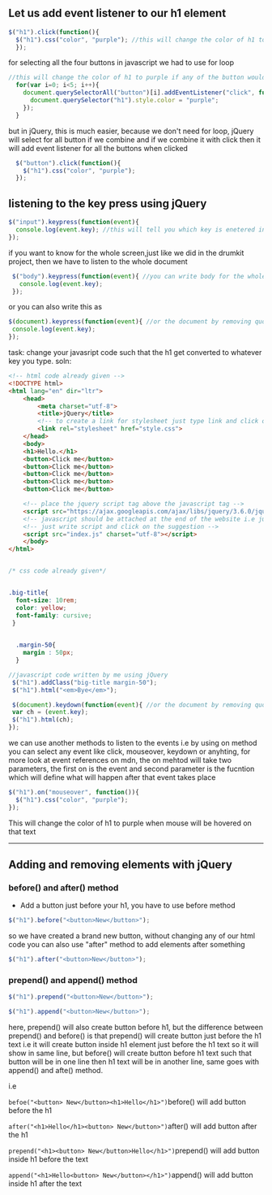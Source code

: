 ## Let us add event listener to our h1 element

```javascript
$("h1").click(function(){
  $("h1").css("color", "purple"); //this will change the color of h1 to purple when clicked
  });
```
for selecting all the four buttons in javascript we had to use for loop

```javascript
//this will change the color of h1 to purple if any of the button would be clicked
  for(var i=0; i<5; i++){
    document.querySelectorAll("button")[i].addEventListener("click", function(){
      document.querySelector("h1").style.color = "purple";
    });
  }
```
but  in jQuery, this is much easier, because we don't need for loop, jQuery will select for all button if we combine and if we combine it with click then it will add event listener for all the buttons when clicked
```javascript
  $("button").click(function(){
    $("h1").css("color", "purple");
  });
 ```
  ## listening to the key press using jQuery
  ```javascript
  $("input").keypress(function(event){
    console.log(event.key); //this will tell you which key is enetered in the input space of website and will print that key in console
  });
  ```
 if you want to know for the whole screen,just like we did in the drumkit project, then we have to listen to the whole document
 
 ```javascript
  $("body").keypress(function(event){ //you can write body for the whole body
    console.log(event.key);
  });
  ```
   or you can also write this as 
   
   ```javascript
  $(document).keypress(function(event){ //or the document by removing quotation marks
    console.log(event.key);
  });
  ```
task: change your javasript code such that the h1 get converted to whatever key you type.
soln:

```html
<!-- html code already given -->
<!DOCTYPE html>
<html lang="en" dir="ltr">
    <head>
        <meta charset="utf-8">
        <title>jQuery</title>
        <!-- to create a link for stylesheet just type link and click on the atom suggestion -->
        <link rel="stylesheet" href="style.css">
    </head>
    <body>
    <h1>Hello.</h1>
    <button>Click me</button>
    <button>Click me</button>
    <button>Click me</button>
    <button>Click me</button>
    <button>Click me</button>

    <!-- place the jquery script tag above the javascript tag -->
    <script src="https://ajax.googleapis.com/ajax/libs/jquery/3.6.0/jquery.min.js"></script>
    <!-- javascript should be attached at the end of the website i.e just before the end of the body -->
    <!-- just write script and click on the suggestion -->
    <script src="index.js" charset="utf-8"></script>
    </body>
</html>
```

```css

/* css code already given*/


.big-title{
  font-size: 10rem;
  color: yellow;
  font-family: cursive;
 }

 
  .margin-50{
    margin : 50px;
  }
```

```javascript
//javascript code written by me using jQuery
 $("h1").addClass("big-title margin-50");
 $("h1").html("<em>Bye</em>");

 $(document).keydown(function(event){ //or the document by removing quotation marks
 var ch = (event.key);
 $("h1").html(ch);
});
```
we can use another methods to listen to the events i.e by using on method
you can select any event like click, mouseover, keydown or anyhting, for more look at event references on mdn, the on mehtod will take two parameters, the first on is the event and second parameter is the fucntion which will define what will happen after that event takes place
```javascript
$("h1").on("mouseover", function()){
  $("h1").css("color", "purple");
});
```
This will change the color of h1 to purple when mouse will be hovered on that text

--------------------------------------------------------------------------------------------------------

## Adding and removing elements with jQuery

### before() and after() method
* Add a button just before your h1, you have to use before method
```javascript
$("h1").before("<button>New</button>");
```
so we have created a brand new button, without changing any of our html code
you can also use "after" method to add elements after something

```javascript
$("h1").after("<button>New</button>");
```
### prepend() and append() method
```javascript
$("h1").prepend("<button>New</button>");
```

```javascript
$("h1").append("<button>New</button>");
```

here, prepend() will also create button before h1, but the difference between prepend() and before() is that prepend() will create button just before the h1 text i.e it will create button inside h1 element just before the h1 text so it will show in same line, but before() will create button before h1 text such that button will be in one line then h1 text will be in another line, same goes with append() and afte() method.

i.e

```befoe("<button> New</button><h1>Hello</h1>")```before() will add button before the h1

```after("<h1>Hello</h1><button> New</button>")```after() will add button after the h1

```prepend("<h1><button> New</button>Hello</h1>")```prepend() will add button inside h1 before the text

```append("<h1>Hello<button> New</button></h1>")```append() will add button inside h1 after the text
